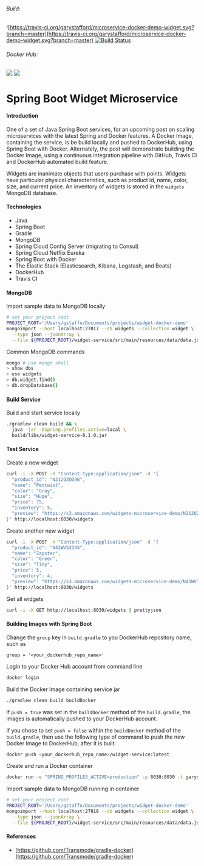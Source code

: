###### Build:  
![https://travis-ci.org/garystafford/microservice-docker-demo-widget.svg?branch=master](https://travis-ci.org/garystafford/microservice-docker-demo-widget.svg?branch=master)  [![Build Status](https://semaphoreci.com/api/v1/garystafford/microservice-docker-demo-widget/branches/master/badge.svg)](https://semaphoreci.com/garystafford/microservice-docker-demo-widget)

###### Docker Hub:  
[![](https://images.microbadger.com/badges/version/garystafford/microservice-docker-demo-widget.svg)](http://microbadger.com/images/garystafford/microservice-docker-demo-widget "Get your own version badge on microbadger.com")  [![](https://images.microbadger.com/badges/image/garystafford/microservice-docker-demo-widget.svg)](http://microbadger.com/images/garystafford/microservice-docker-demo-widget "Get your own image badge on microbadger.com")

# Spring Boot Widget Microservice

#### Introduction
One of a set of Java Spring Boot services, for an upcoming post on scaling microservices with the latest Spring and Docker features. A Docker Image, containing the service, is be build locally and pushed to DockerHub, using Spring Boot with Docker. Alternately, the post will demonstrate building the Docker Image, using a continuous integration pipeline with GitHub, Travis CI and DockerHub automated build feature.

Widgets are inanimate objects that users purchase with points. Widgets have particular physical characteristics, such as product id, name, color, size, and current price. An inventory of widgets is stored in the `widgets` MongoDB database.

#### Technologies
* Java
* Spring Boot
* Gradle
* MongoDB
* Spring Cloud Config Server (migrating to Consul)
* Spring Cloud Netflix Eureka
* Spring Boot with Docker
* The Elastic Stack (Elasticsearch, Kibana, Logstash, and Beats)
* DockerHub
* Travis CI

#### MongoDB
Import sample data to MongoDB locally
```bash
# set your project root
PROJECT_ROOT='/Users/gstaffo/Documents/projects/widget-docker-demo'
mongoimport --host localhost:27017 --db widgets --collection widget \
  --type json --jsonArray \
  --file ${PROJECT_ROOT}/widget-service/src/main/resources/data/data.json
```

Common MongoDB commands
```bash
mongo # use mongo shell
> show dbs
> use widgets
> db.widget.find()
> db.dropDatabase()
```

#### Build Service
Build and start service locally
```bash
./gradlew clean build && \
  java -jar -Dspring.profiles.active=local \
  build/libs/widget-service-0.1.0.jar
```

#### Test Service
Create a new widget
```bash
curl -i -X POST -H "Content-Type:application/json" -d '{
  "product_id": "N212QZOD9B",
  "name": "Pentwist",
  "color": "Gray",
  "size": "Huge",
  "price": 75,
  "inventory": 5,
  "preview": "https://s3.amazonaws.com/widgets-microservice-demo/N212QZOD9B.png"
}' http://localhost:8030/widgets
```
Create another new widget
```bash
curl -i -X POST -H "Content-Type:application/json" -d '{
  "product_id": "N43WV5234S",
  "name": "Zapster",
  "color": "Green",
  "size": "Tiny",
  "price": 5,
  "inventory": 4,
  "preview": "https://s3.amazonaws.com/widgets-microservice-demo/N43WV5234S.png"
}' http://localhost:8030/widgets
```

Get all widgets
```bash
curl -i -X GET http://localhost:8030/widgets | prettyjson
```

#### Building Images with Spring Boot
Change the `group` key in `build.gradle` to you DockerHub repository name, such as
```text
group = '<your_dockerhub_repo_name>'
```

Login to your Docker Hub account from command line
```bash
docker login
```

Build the Docker Image containing service jar
```bash
./gradlew clean build buildDocker
```
If `push = true` was set in the `buildDocker` method of the `build.gradle`, the images
is automatically pushed to your DockerHub account.

If you chose to set `push = false` within the `buildDocker` method of the `build.gradle`,
then use the following type of command to push the new Docker Image to DockerHub, after it is built.
```bash
docker push <your_dockerhub_repo_name>/widget-service:latest
```

Create and run a Docker container
```bash
docker run -e "SPRING_PROFILES_ACTIVE=production" -p 8030:8030 -t garystafford/widget-service
```

Import sample data to MongoDB running in container
```bash
# set your project root
PROJECT_ROOT='/Users/gstaffo/Documents/projects/widget-docker-demo'
mongoimport --host localhost:27018 --db widgets --collection widget \
  --type json --jsonArray \
  --file ${PROJECT_ROOT}/widget-service/src/main/resources/data/data.json
```

#### References
* [https://github.com/Transmode/gradle-docker](https://github.com/Transmode/gradle-docker)
